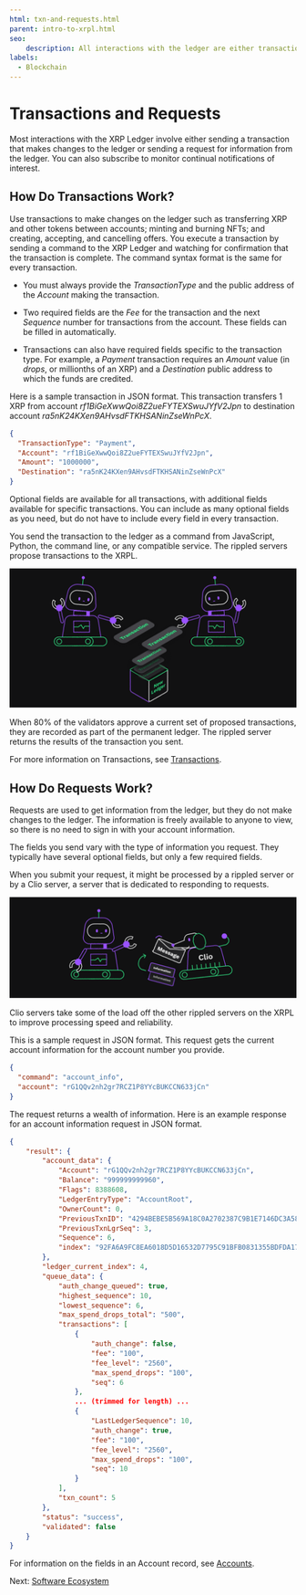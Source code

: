 ```yaml
---
html: txn-and-requests.html
parent: intro-to-xrpl.html
seo:
    description: All interactions with the ledger are either transactions or requests.
labels:
  - Blockchain
---
```


# Transactions and Requests

Most interactions with the XRP Ledger involve either sending a transaction that makes changes to the ledger or sending a request for information from the ledger. You can also subscribe to monitor continual notifications of interest.

## How Do Transactions Work?

Use transactions to make changes on the ledger such as transferring XRP and other tokens between accounts; minting and burning NFTs; and creating, accepting, and cancelling offers. You execute a transaction by sending a command to the XRP Ledger and watching for confirmation that the transaction is complete. The command syntax format is the same for every transaction.

- You must always provide the _TransactionType_ and the public address of the _Account_ making the transaction.

- Two required fields are the _Fee_ for the transaction and the next _Sequence_ number for transactions from the account. These fields can be filled in automatically.

- Transactions can also have required fields specific to the transaction type. For example, a _Payment_ transaction requires an _Amount_ value (in _drops_, or millionths of an XRP) and a _Destination_ public address to which the funds are credited.

Here is a sample transaction in JSON format. This transaction transfers 1 XRP from account _rf1BiGeXwwQoi8Z2ueFYTEXSwuJYfV2Jpn_ to destination account _ra5nK24KXen9AHvsdFTKHSANinZseWnPcX_.

```json
{
  "TransactionType": "Payment",
  "Account": "rf1BiGeXwwQoi8Z2ueFYTEXSwuJYfV2Jpn",
  "Amount": "1000000",
  "Destination": "ra5nK24KXen9AHvsdFTKHSANinZseWnPcX"
}
```

Optional fields are available for all transactions, with additional fields available for specific transactions. You can include as many optional fields as you need, but do not have to include every field in every transaction.

You send the transaction to the ledger as a command from JavaScript, Python, the command line, or any compatible service. The rippled servers propose transactions to the XRPL. 

![Proposed Transacations](/docs/img/introduction17-gather-txns.png)

When 80% of the validators approve a current set of proposed transactions, they are recorded as part of the permanent ledger. The rippled server returns the results of the transaction you sent.

For more information on Transactions, see [Transactions](../concepts/transactions/index.md).

## How Do Requests Work?

Requests are used to get information from the ledger, but they do not make changes to the ledger. The information is freely available to anyone to view, so there is no need to sign in with your account information.

The fields you send vary with the type of information you request. They typically have several optional fields, but only a few required fields.

When you submit your request, it might be processed by a rippled server or by a Clio server, a server that is dedicated to responding to requests.

![Clio Server](/docs/img/introduction19-clio.png)

Clio servers take some of the load off the other rippled servers on the XRPL to improve processing speed and reliability.

This is a sample request in JSON format. This request gets the current account information for the account number you provide.

```json
{
  "command": "account_info",
  "account": "rG1QQv2nh2gr7RCZ1P8YYcBUKCCN633jCn"
}
```

The request returns a wealth of information. Here is an example response for an account information request in JSON format.

```json
{
    "result": {
        "account_data": {
            "Account": "rG1QQv2nh2gr7RCZ1P8YYcBUKCCN633jCn",
            "Balance": "999999999960",
            "Flags": 8388608,
            "LedgerEntryType": "AccountRoot",
            "OwnerCount": 0,
            "PreviousTxnID": "4294BEBE5B569A18C0A2702387C9B1E7146DC3A5850C1E87204951C6FDAA4C42",
            "PreviousTxnLgrSeq": 3,
            "Sequence": 6,
            "index": "92FA6A9FC8EA6018D5D16532D7795C91BFB0831355BDFDA177E86C8BF997985F"
        },
        "ledger_current_index": 4,
        "queue_data": {
            "auth_change_queued": true,
            "highest_sequence": 10,
            "lowest_sequence": 6,
            "max_spend_drops_total": "500",
            "transactions": [
                {
                    "auth_change": false,
                    "fee": "100",
                    "fee_level": "2560",
                    "max_spend_drops": "100",
                    "seq": 6
                },
                ... (trimmed for length) ...
                {
                    "LastLedgerSequence": 10,
                    "auth_change": true,
                    "fee": "100",
                    "fee_level": "2560",
                    "max_spend_drops": "100",
                    "seq": 10
                }
            ],
            "txn_count": 5
        },
        "status": "success",
        "validated": false
    }
}
```
For information on the fields in an Account record, see [Accounts](../concepts/accounts/accounts.md).

Next: [Software Ecosystem](software-ecosystem.md)
